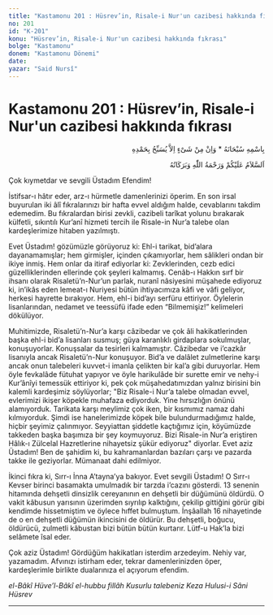 ```yaml
---
title: "Kastamonu 201 : Hüsrev’in, Risale-i Nur'un cazibesi hakkında fıkrası"
no: 201
id: "K-201"
konu: "Hüsrev’in, Risale-i Nur'un cazibesi hakkında fıkrası"
bolge: "Kastamonu"
donem: "Kastamonu Dönemi"
date: 
yazar: "Said Nursî"
---
```


# Kastamonu 201 : Hüsrev’in, Risale-i Nur'un cazibesi hakkında fıkrası

<p class="arabic" dir="rtl" title="Meal: “Subhân Allah’ın adıyla” * “Hiçbir şey yoktur ki O'nu hamd ile tesbih etmesin” [İsrâ 17:44]">بِاسْمِهِ سُبْحَانَهُ * وَاِنْ مِنْ شَىْءٍ اِلاَّ يُسَبِّحُ بِحَمْدِهِ</p>

<p class="arabic" dir="rtl" title="Meal: “Allah’ın selâmı, rahmeti ve bereketleri, üzerinize olsun.”">اَلسَّلاَمُ عَلَيْكُمْ وَرَحْمَةُ اللّٰهِ وَبَرَكَاتُهُ</p>

Çok kıymetdar ve sevgili Üstadım Efendim!

İstifsar-ı hâtır eder, arz-ı hürmetle damenlerinizi öperim. En son irsal buyurulan iki âlî fıkralarınızı bir hafta evvel aldığım halde, cevablarını takdim edemedim. Bu fıkralardan birisi zevkli, cazibeli tarîkat yolunu bırakarak külfetli, sıkıntılı Kur’anî hizmeti tercih ile Risale-in Nur’a talebe olan kardeşlerimize hitaben yazılmıştı.

Evet Üstadım! gözümüzle görüyoruz ki: Ehl-i tarikat, bid’alara dayanamamışlar; hem girmişler, içinden çıkamıyorlar, hem sâlikleri ondan bir ikiye inmiş. Hem onlar da itiraf ediyorlar ki: Zevklerinden, cezb edici güzelliklerinden ellerinde çok şeyleri kalmamış. Cenâb-ı Hakkın sırf bir ihsanı olarak Risaletü’n-Nur’un parlak, nuranî nâsiyesini müşahede ediyoruz ki, in’ikâs eden lemeat-ı Nuriyesi bütün ihtiyacımıza kâfi ve vâfi geliyor, herkesi hayrette bırakıyor. Hem, ehl-i bid’ayı serfüru ettiriyor. Öylelerin lisanlarından, nedamet ve teessüfü ifade eden “Bilmemişiz!” kelimeleri dökülüyor.

Muhitimizde, Risaletü’n-Nur’a karşı câzibedar ve çok âli hakikatlerinden başka ehl-i bid’a lisanları susmuş; güya karanlıklı girdaplara sokulmuşlar, konuşuyorlar. Konuşsalar da tesirleri kalmamıştır. Câzibedar ve i’cazkâr lisanıyla ancak Risaletü’n-Nur konuşuyor. Bid’a ve dalâlet zulmetlerine karşı ancak onun talebeleri kuvvet-i imanla çelikten bir kal’a gibi duruyorlar. Hem öyle fevkalâde fütuhat yapıyor ve öyle harikulâde bir surette emir ve nehy-i Kur’ânîyi temessük ettiriyor ki, pek çok müşahedatımızdan yalnız birisini bin kalemli kardeşimiz söylüyorlar; "Biz Risale-i Nur’a talebe olmadan evvel, evlerimizi ikişer köpekle muhafaza ediyorduk. Yine hırsızlığın önünü alamıyorduk. Tarikata karşı meylimiz çok iken, bir kısmımız namaz dahi kılmıyorduk. Şimdi ise hanelerimizde köpek bile bulundurmadığımız halde, hiçbir şeyimiz çalınmıyor. Seyyiattan şiddetle kaçtığımız için, köyümüzde takkeden başka başımıza bir şey koymuyoruz. Bizi Risale-in Nur’a eriştiren Hâlık-ı Zülcelal Hazretlerine nihayetsiz şükür ediyoruz" diyorlar. Evet aziz Üstadım! Ben de şahidim ki, bu kahramanlardan bazıları çarşı ve pazarda takke ile geziyorlar. Mümanaat dahi edilmiyor.

İkinci fıkra ki, Sırr-ı İnna A’tayna’ya bakıyor. Evet sevgili Üstadım! O Sırr-ı Kevser birinci basamakta umulmadık bir tarzda i’cazını gösterdi. 13 senenin hitamında dehşetli dinsizlik cereyanının en dehşetli bir düğümünü öldürdü. O vakit kâbusun yarısının üzerimden sıyrılıp kalktığını, çekilip gittiğini görür gibi kendimde hissetmiştim ve öylece hıffet bulmuştum. İnşâallah 16 nihayetinde de o en dehşetli düğümün ikincisini de öldürür. Bu dehşetli, boğucu, öldürücü, zulmetli kâbustan bizi bütün bütün kurtarır. Lütf-u Hak’la bizi selâmete îsal eder.

Çok aziz Üstadım! Gördüğüm hakikatları isterdim arzedeyim. Nehiy var, yazamadım. Afvınızı istirham eder, tekrar damenlerinizden öper, kardeşlerimle birlikte dualarınıza el açıyorum efendim.

*el-Bâkî Hüve’l-Bâkî*
*el-hubbu fillâh*
*Kusurlu talebeniz*
*Keza Hulusi-i Sâni*
*Hüsrev*

***
